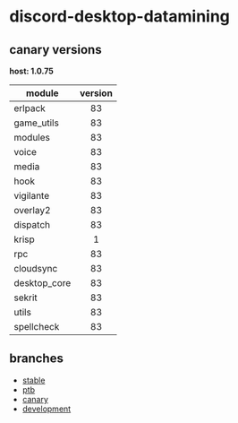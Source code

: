 # discord-desktop-datamining

## canary versions

**host: 1.0.75**

| module | version |
| ------ | :-----: |
| erlpack | 83 |
| game_utils | 83 |
| modules | 83 |
| voice | 83 |
| media | 83 |
| hook | 83 |
| vigilante | 83 |
| overlay2 | 83 |
| dispatch | 83 |
| krisp | 1 |
| rpc | 83 |
| cloudsync | 83 |
| desktop_core | 83 |
| sekrit | 83 |
| utils | 83 |
| spellcheck | 83 |

## branches

- [stable](https://github.com/OpenAsar/discord-desktop-datamining/tree/stable)
- [ptb](https://github.com/OpenAsar/discord-desktop-datamining/tree/ptb)
- [canary](https://github.com/OpenAsar/discord-desktop-datamining/tree/canary)
- [development](https://github.com/OpenAsar/discord-desktop-datamining/tree/development)